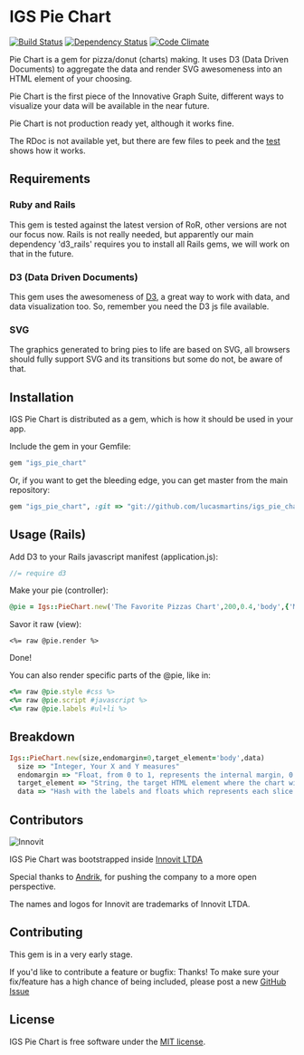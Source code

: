 IGS Pie Chart
=============

[![Build Status](https://secure.travis-ci.org/lucasmartins/igs_pie_chart.png?branch=master)](http://travis-ci.org/lucasmartins/igs_pie_chart) [![Dependency Status](https://gemnasium.com/lucasmartins/igs_pie_chart.png?travis)](https://gemnasium.com/lucasmartins/igs_pie_chart) [![Code Climate](https://codeclimate.com/badge.png)](https://codeclimate.com/github/lucasmartins/igs_pie_chart)


Pie Chart is a gem for pizza/donut (charts) making. It uses D3 (Data Driven Documents) to aggregate the data and render SVG awesomeness into an HTML element of your choosing.

Pie Chart is the first piece of the Innovative Graph Suite, different ways to visualize your data will be available in the near future.

Pie Chart is not production ready yet, although it works fine.

The RDoc is not available yet, but there are few files to peek and the [test](https://github.com/lucasmartins/igs_pie_chart/blob/master/test/test_igs_pie_chart.rb) shows how it works.


Requirements
------------

### Ruby and Rails

This gem is tested against the latest version of RoR, other versions are not our focus now.
Rails is not really needed, but apparently our main dependency 'd3_rails' requires you to install all Rails gems, we will work on that in the future.

### D3 (Data Driven Documents)

This gem uses the awesomeness of [D3](https://github.com/mbostock/d3), a great way to work with data, and data visualization too. So, remember you need the D3 js file available.

### SVG

The graphics generated to bring pies to life are based on SVG, all browsers should fully support SVG and its transitions but some do not, be aware of that.

Installation
------------

IGS Pie Chart is distributed as a gem, which is how it should be used in your app.

Include the gem in your Gemfile:

```ruby
gem "igs_pie_chart"
```

Or, if you want to get the bleeding edge, you can get master from the main repository:

```ruby
gem "igs_pie_chart", :git => "git://github.com/lucasmartins/igs_pie_chart.git"
```

Usage (Rails)
-------------------

Add D3 to your Rails javascript manifest (application.js):

```javascript
//= require d3
```

Make your pie (controller):

```ruby
@pie = Igs::PieChart.new('The Favorite Pizzas Chart',200,0.4,'body',{'Mussarela'=>25,'Brocolli'=>25,'Pepperoni'=>50})
```

Savor it raw (view):

```erb
<%= raw @pie.render %>
```
Done!

You can also render specific parts of the @pie, like in:

```ruby
<%= raw @pie.style #css %>
<%= raw @pie.script #javascript %>
<%= raw @pie.labels #ul+li %>
```

Breakdown
---------

```ruby
Igs::PieChart.new(size,endomargin=0,target_element='body',data)
  size => "Integer, Your X and Y measures"
  endomargin => "Float, from 0 to 1, represents the internal margin, 0 for Pizza Pie, 0.5 for a nice Donut."
  target_element => "String, the target HTML element where the chart will be rendered."
  data => "Hash with the labels and floats which represents each slice of the Pizza/Donut."
```

Contributors
-------

![Innovit](http://innovit.com.br/logos_innovit/logo-curvas_180.png)

IGS Pie Chart was bootstrapped inside [Innovit LTDA](http://innovit.com.br)

Special thanks to [Andrik](https://github.com/andrik), for pushing the company to a more open perspective.

The names and logos for Innovit are trademarks of Innovit LTDA.

Contributing
------------

This gem is in a very early stage.

If you'd like to contribute a feature or bugfix: Thanks! To make sure your
fix/feature has a high chance of being included, please post a new [GitHub Issue](http://github.com/lucasmartins/igs_pie_chart/issues)

License
-------

IGS Pie Chart is free software under the [MIT license](https://github.com/lucasmartins/igs_pie_chart/blob/master/LICENSE).
